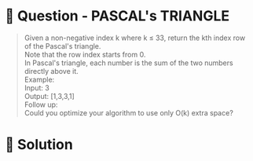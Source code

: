 # :crystal_ball: Question - PASCAL's TRIANGLE

> Given a non-negative index k where k ≤ 33, return the kth index row of the Pascal's triangle.  
> Note that the row index starts from 0.  
> In Pascal's triangle, each number is the sum of the two numbers directly above it.  
> Example:  
> Input: 3  
> Output: [1,3,3,1]  
> Follow up:  
> Could you optimize your algorithm to use only O(k) extra space?  

# :dragon: Solution

```

```
